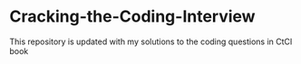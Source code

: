 # Cracking-the-Coding-Interview
This repository is updated with my solutions to the coding questions in CtCI book
